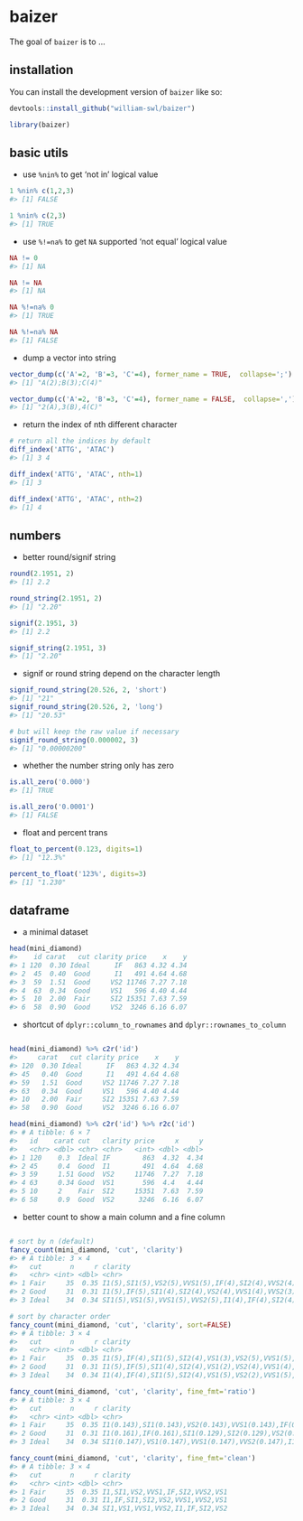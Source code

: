 
<!-- README.md is generated from README.Rmd. Please edit that file -->

# baizer

<!-- badges: start -->
<!-- badges: end -->

The goal of `baizer` is to …

## installation

You can install the development version of `baizer` like so:

``` r
devtools::install_github("william-swl/baizer")
```

``` r
library(baizer)
```

## basic utils

- use `%nin%` to get ‘not in’ logical value

``` r
1 %nin% c(1,2,3)
#> [1] FALSE

1 %nin% c(2,3)
#> [1] TRUE
```

- use `%!=na%` to get `NA` supported ‘not equal’ logical value

``` r
NA != 0
#> [1] NA

NA != NA
#> [1] NA

NA %!=na% 0
#> [1] TRUE

NA %!=na% NA
#> [1] FALSE
```

- dump a vector into string

``` r
vector_dump(c('A'=2, 'B'=3, 'C'=4), former_name = TRUE,  collapse=';')
#> [1] "A(2);B(3);C(4)"

vector_dump(c('A'=2, 'B'=3, 'C'=4), former_name = FALSE,  collapse=',')
#> [1] "2(A),3(B),4(C)"
```

- return the index of nth different character

``` r
# return all the indices by default
diff_index('ATTG', 'ATAC')
#> [1] 3 4

diff_index('ATTG', 'ATAC', nth=1)
#> [1] 3

diff_index('ATTG', 'ATAC', nth=2)
#> [1] 4
```

## numbers

- better round/signif string

``` r
round(2.1951, 2)
#> [1] 2.2

round_string(2.1951, 2)
#> [1] "2.20"

signif(2.1951, 3)
#> [1] 2.2

signif_string(2.1951, 3)
#> [1] "2.20"
```

- signif or round string depend on the character length

``` r
signif_round_string(20.526, 2, 'short')
#> [1] "21"
signif_round_string(20.526, 2, 'long')
#> [1] "20.53"

# but will keep the raw value if necessary
signif_round_string(0.000002, 3)
#> [1] "0.00000200"
```

- whether the number string only has zero

``` r
is.all_zero('0.000')
#> [1] TRUE

is.all_zero('0.0001')
#> [1] FALSE
```

- float and percent trans

``` r
float_to_percent(0.123, digits=1)
#> [1] "12.3%"

percent_to_float('123%', digits=3)
#> [1] "1.230"
```

## dataframe

- a minimal dataset

``` r
head(mini_diamond)
#>    id carat   cut clarity price    x    y
#> 1 120  0.30 Ideal      IF   863 4.32 4.34
#> 2  45  0.40  Good      I1   491 4.64 4.68
#> 3  59  1.51  Good     VS2 11746 7.27 7.18
#> 4  63  0.34  Good     VS1   596 4.40 4.44
#> 5  10  2.00  Fair     SI2 15351 7.63 7.59
#> 6  58  0.90  Good     VS2  3246 6.16 6.07
```

- shortcut of `dplyr::column_to_rownames` and
  `dplyr::rownames_to_column`

``` r

head(mini_diamond) %>% c2r('id')
#>     carat   cut clarity price    x    y
#> 120  0.30 Ideal      IF   863 4.32 4.34
#> 45   0.40  Good      I1   491 4.64 4.68
#> 59   1.51  Good     VS2 11746 7.27 7.18
#> 63   0.34  Good     VS1   596 4.40 4.44
#> 10   2.00  Fair     SI2 15351 7.63 7.59
#> 58   0.90  Good     VS2  3246 6.16 6.07

head(mini_diamond) %>% c2r('id') %>% r2c('id')
#> # A tibble: 6 × 7
#>   id    carat cut   clarity price     x     y
#>   <chr> <dbl> <chr> <chr>   <int> <dbl> <dbl>
#> 1 120    0.3  Ideal IF        863  4.32  4.34
#> 2 45     0.4  Good  I1        491  4.64  4.68
#> 3 59     1.51 Good  VS2     11746  7.27  7.18
#> 4 63     0.34 Good  VS1       596  4.4   4.44
#> 5 10     2    Fair  SI2     15351  7.63  7.59
#> 6 58     0.9  Good  VS2      3246  6.16  6.07
```

- better count to show a main column and a fine column

``` r

# sort by n (default)
fancy_count(mini_diamond, 'cut', 'clarity')
#> # A tibble: 3 × 4
#>   cut       n     r clarity                                                
#>   <chr> <int> <dbl> <chr>                                                  
#> 1 Fair     35  0.35 I1(5),SI1(5),VS2(5),VVS1(5),IF(4),SI2(4),VVS2(4),VS1(3)
#> 2 Good     31  0.31 I1(5),IF(5),SI1(4),SI2(4),VS2(4),VVS1(4),VVS2(3),VS1(2)
#> 3 Ideal    34  0.34 SI1(5),VS1(5),VVS1(5),VVS2(5),I1(4),IF(4),SI2(4),VS2(2)

# sort by character order
fancy_count(mini_diamond, 'cut', 'clarity', sort=FALSE)
#> # A tibble: 3 × 4
#>   cut       n     r clarity                                                
#>   <chr> <int> <dbl> <chr>                                                  
#> 1 Fair     35  0.35 I1(5),IF(4),SI1(5),SI2(4),VS1(3),VS2(5),VVS1(5),VVS2(4)
#> 2 Good     31  0.31 I1(5),IF(5),SI1(4),SI2(4),VS1(2),VS2(4),VVS1(4),VVS2(3)
#> 3 Ideal    34  0.34 I1(4),IF(4),SI1(5),SI2(4),VS1(5),VS2(2),VVS1(5),VVS2(5)

fancy_count(mini_diamond, 'cut', 'clarity', fine_fmt='ratio')
#> # A tibble: 3 × 4
#>   cut       n     r clarity                                                     
#>   <chr> <int> <dbl> <chr>                                                       
#> 1 Fair     35  0.35 I1(0.143),SI1(0.143),VS2(0.143),VVS1(0.143),IF(0.114),SI2(0…
#> 2 Good     31  0.31 I1(0.161),IF(0.161),SI1(0.129),SI2(0.129),VS2(0.129),VVS1(0…
#> 3 Ideal    34  0.34 SI1(0.147),VS1(0.147),VVS1(0.147),VVS2(0.147),I1(0.118),IF(…

fancy_count(mini_diamond, 'cut', 'clarity', fine_fmt='clean')
#> # A tibble: 3 × 4
#>   cut       n     r clarity                        
#>   <chr> <int> <dbl> <chr>                          
#> 1 Fair     35  0.35 I1,SI1,VS2,VVS1,IF,SI2,VVS2,VS1
#> 2 Good     31  0.31 I1,IF,SI1,SI2,VS2,VVS1,VVS2,VS1
#> 3 Ideal    34  0.34 SI1,VS1,VVS1,VVS2,I1,IF,SI2,VS2
```
